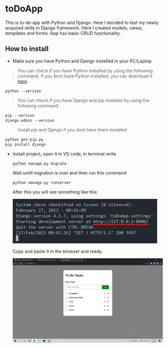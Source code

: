 # toDoApp
This is to-do app with Python and Django. Here I decided to test my newly acquired skills in Django framework. Here I created models, views, templates and forms. App has basic CRUD functionality.


## How to install

* Make sure you have Python and Django installed in your PC/Laptop
 > You can check if you have Python installed by using the following command. If you dont have Python installed, you can download it [here](https://www.python.org/downloads/).
  ```
  python --version
  ```
 > You can check if you have Django and pip installed by using the following command.
  ```
  pip --version
  django-admin --version
  ```
 
 > Install pip and Django if you dont have them installed
  ```
  python get-pip.py
  pip install django
  ```
* Install project, open it in VS code, in terminal write
  ```
  python manage.py migrate
  ```
  
  Wait untill migration is over and then run this command:
  
  ```
  python manage.py runserver
  ```
  After this you will see something like this:
  
  ![alt text](https://github.com/parasat00/toDoApp/blob/main/image.png?raw=true)
  
  Copy and paste it in the browser and ready.
  
  ![alt text](https://github.com/parasat00/toDoApp/blob/main/BrowserView.png?raw=true)
